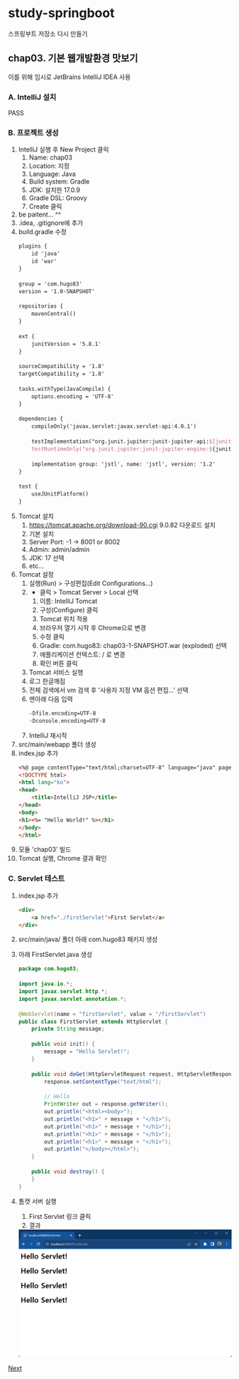 # study-springboot
스프링부트 저장소 다시 만들기

## chap03. 기본 웹개발환경 맛보기
이를 위해 임시로 JetBrains IntelliJ IDEA 사용

### A. IntelliJ 설치
PASS

### B. 프로젝트 생성
1. IntelliJ 실행 후 New Project 클릭
	1. Name: chap03
	2. Location: 지정
	3. Language: Java
	4. Build system: Gradle
	5. JDK: 설치한 17.0.9
	6. Gradle DSL: Groovy
	7. Create 클릭
2. be paitent... ^^
3. .idea, .gitignore에 추가
4. build.gradle 수정
	```tex
	plugins {
		id 'java'
		id 'war'
	}

	group = 'com.hugo83'
	version = '1.0-SNAPSHOT'

	repositories {
		mavenCentral()
	}

	ext {
		junitVersion = '5.8.1'
	}

	sourceCompatibility = '1.8'
	targetCompatibility = '1.8'

	tasks.withType(JavaCompile) {
		options.encoding = 'UTF-8'
	}

	dependencies {
		compileOnly('javax.servlet:javax.servlet-api:4.0.1')

		testImplementation("org.junit.jupiter:junit-jupiter-api:${junitVersion}")
		testRuntimeOnly("org.junit.jupiter:junit-jupiter-engine:${junitVersion}")

		implementation group: 'jstl', name: 'jstl', version: '1.2'
	}

	test {
		useJUnitPlatform()
	}
	```
4. Tomcat 설치
	1. https://tomcat.apache.org/download-90.cgi 9.0.82 다운로드 설치
	2. 기본 설치 
	3. Server Port: -1 -> 8001 or 8002
	4. Admin: admin/admin
	5. JDK: 17 선택
	6. etc...
5. Tomcat 설정
	1. 실행(Run) > 구성편집(Edit Configurations...)
	2. + 클릭 > Tomcat Server > Local 선택
		1. 이름: IntelliJ Tomcat 
		2. 구성(Configure) 클릭
		3. Tomcat 위치 적용
		4. 브라우저 열기 시작 후 Chrome으로 변경
		5. 수정 클릭
		6. Gradle: com.hugo83: chap03-1-SNAPSHOT.war (exploded) 선택
		7. 애플리케이션 컨텍스트: / 로 변경
		8. 확인 버튼 클릭
	3. Tomcat 서비스 실행
	4. 로그 한글깨짐
	5. 전체 검색에서 vm 검색 후 '사용자 지정 VM 옵션 편집...' 선택
	6. 맨아래 다음 입력
		```tex
		-Dfile.encoding=UTF-8
		-Dconsole.encoding=UTF-8
		```
	7. IntelliJ 재시작
6. src/main/webapp 폴더 생성
7. index.jsp 추가
	```html
	<%@ page contentType="text/html;charset=UTF-8" language="java" pageEncoding="UTF-8" %>
	<!DOCTYPE html>
	<html lang="ko">
	<head>
		<title>IntelliJ JSP</title>
	</head>
	<body>
	<h1><%= "Hello World!" %></h1>
	</body>
	</html>
	```
8. 모듈 'chap03' 빌드
9. Tomcat 실행, Chrome 결과 확인

### C. Servlet 테스트
1. index.jsp 추가
	```html
	<div>
		<a href="./firstServlet">First Servlet</a>
	</div>
	```
2. src/main/java/ 폴더 아래 com.hugo83 패키지 생성
3. 아래 FirstServlet.java 생성
	```java
	package com.hugo83;

	import java.io.*;
	import javax.servlet.http.*;
	import javax.servlet.annotation.*;

	@WebServlet(name = "firstServlet", value = "/firstServlet")
	public class FirstServlet extends HttpServlet {
		private String message;

		public void init() {
			message = "Hello Servlet!";
		}

		public void doGet(HttpServletRequest request, HttpServletResponse response) throws IOException {
			response.setContentType("text/html");

			// Hello
			PrintWriter out = response.getWriter();
			out.println("<html><body>");
			out.println("<h1>" + message + "</h1>");
			out.println("<h1>" + message + "</h1>");
			out.println("<h1>" + message + "</h1>");
			out.println("<h1>" + message + "</h1>");
			out.println("</body></html>");
		}

		public void destroy() {
		}
	}
	```

4. 톰캣 서버 실행
	1. First Servlet 링크 클릭
	2. 결과

	<img src="https://raw.githubusercontent.com/hugoMGSung/study-springboot/main/images/sb0022.png" width="600">

[Next](./CHAP04.md)